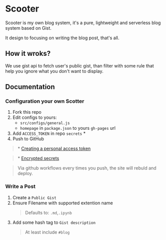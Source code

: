 # Scooter
Scooter is my own blog system, it's a pure, lightweight and serverless blog system based on Gist.

It design to focusing on writing the blog post, that's all.

## How it wroks?
We use gist api to fetch user's public gist, than filter with some rule that help you ignore what you don't want to display.

## Documentation
### Configuration your own Scotter
1. Fork this repo
2. Edit configs to yours:
    - `src/configs/general.js`
    - `homepage` in `package.json` to yours `gh-pages` url
3. Add `ACCESS_TOKEN` in repo `secrets` *
4. Push to GitHub

> \* [Creating a personal access token](https://docs.github.com/en/github/authenticating-to-github/creating-a-personal-access-token)

> \* [Encrypted secrets](https://docs.github.com/en/actions/reference/encrypted-secrets)

> Via github workflows every times you push, the site will rebuld and deploy.

### Write a Post
1. Create a `Public Gist`
2. Ensure Filename with supported extention name
    > Defaults to: `.md`,`.ipynb`  
3. Add some hash tag to `Gist description`
    > At least include `#blog`


